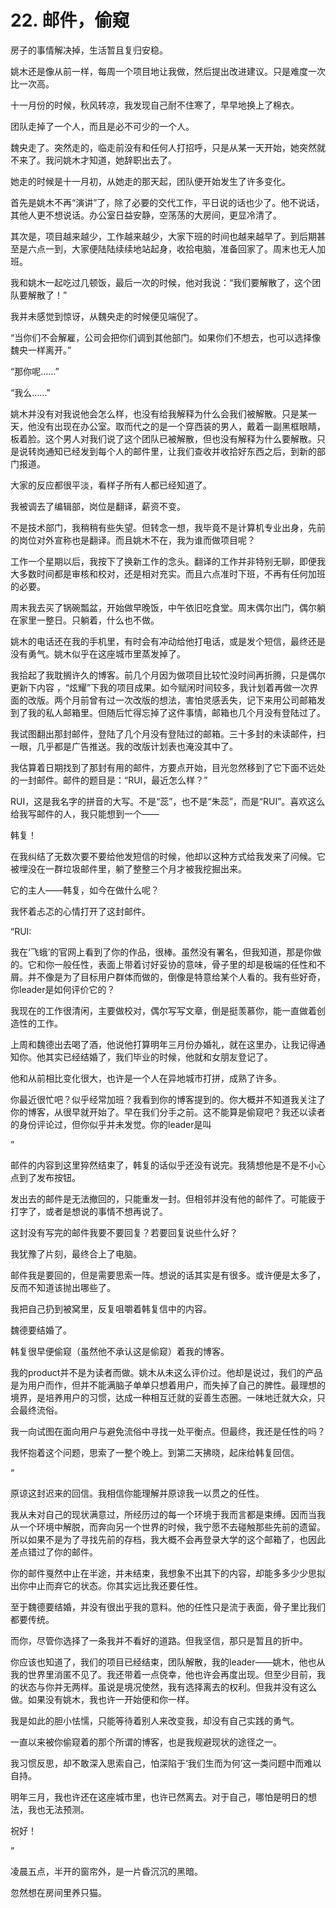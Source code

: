# 22. 邮件，偷窥

﻿房子的事情解决掉，生活暂且复归安稳。

姚木还是像从前一样，每周一个项目地让我做，然后提出改进建议。只是难度一次比一次高。

十一月份的时候，秋风转凉，我发现自己耐不住寒了，早早地换上了棉衣。

团队走掉了一个人，而且是必不可少的一个人。

魏央走了。突然走的，临走前没有和任何人打招呼，只是从某一天开始，她突然就不来了。我问姚木才知道，她辞职出去了。

她走的时候是十一月初，从她走的那天起，团队便开始发生了许多变化。

首先是姚木不再“演讲”了，除了必要的交代工作，平日说的话也少了。他不说话，其他人更不想说话。办公室日益安静，空荡荡的大房间，更显冷清了。

其次是，项目越来越少，工作越来越少，大家下班的时间也越来越早了。到后期甚至是六点一到，大家便陆陆续续地站起身，收拾电脑，准备回家了。周末也无人加班。

我和姚木一起吃过几顿饭，最后一次的时候，他对我说：“我们要解散了，这个团队要解散了！”

我并未感觉到惊讶，从魏央走的时候便见端倪了。

“当你们不会解雇，公司会把你们调到其他部门。如果你们不想去，也可以选择像魏央一样离开。”

“那你呢……”

“我么……”

姚木并没有对我说他会怎么样，也没有给我解释为什么会我们被解散。只是某一天，他没有出现在办公室。取而代之的是一个穿西装的男人，戴着一副黑框眼睛，板着脸。这个男人对我们说了这个团队已被解散，但也没有解释为什么要解散。只是说转岗通知已经发到每个人的邮件里，让我们查收并收拾好东西之后，到新的部门报道。

大家的反应都很平淡，看样子所有人都已经知道了。

我被调去了编辑部，岗位是翻译，薪资不变。

不是技术部门，我稍稍有些失望。但转念一想，我毕竟不是计算机专业出身，先前的岗位对外宣称也是翻译。而且姚木不在，我为谁而做项目呢？

工作一个星期以后，我按下了换新工作的念头。翻译的工作并非特别无聊，即便我大多数时间都是审核和校对，还是相对充实。而且六点准时下班，不再有任何加班的必要。

周末我去买了锅碗瓢盆，开始做早晚饭，中午依旧吃食堂。周末偶尔出门，偶尔躺在家里一整日。只躺着，什么也不做。

姚木的电话还在我的手机里，有时会有冲动给他打电话，或是发个短信，最终还是没有勇气。姚木似乎在这座城市里蒸发掉了。

我拾起了我耽搁许久的博客。前几个月因为做项目比较忙没时间再折腾，只是偶尔更新下内容 ，“炫耀”下我的项目成果。如今赋闲时间较多，我计划着再做一次界面的改版。两个月前曾有过一次改版的想法，害怕灵感丢失，记下来用公司邮箱发到了我的私人邮箱里。但随后忙得忘掉了这件事情，邮箱也几个月没有登陆过了。

我试图翻出那封邮件，登陆了几个月没有登陆过的邮箱。三十多封的未读邮件，扫一眼，几乎都是广告推送。我的改版计划表也淹没其中了。

我估算着日期找到了那封有用的邮件，方要点开始，目光忽然移到了它下面不远处的一封邮件。邮件的题目是：“RUI，最近怎么样？”

RUI，这是我名字的拼音的大写。不是“蕊”，也不是“朱蕊”，而是“RUI”。喜欢这么给我写邮件的人，我只能想到一个——

韩复！

在我纠结了无数次要不要给他发短信的时候，他却以这种方式给我发来了问候。它被埋没在一群垃圾邮件里，躺了整整三个月才被我挖掘出来。

它的主人——韩复，如今在做什么呢？

我怀着忐忑的心情打开了这封邮件。

“RUI:

我在‘飞蛾’的官网上看到了你的作品，很棒。虽然没有署名，但我知道，那是你做的。它和你一般任性，表面上带着讨好妥协的意味，骨子里的却是极端的任性和不屑。并不像是为了目标用户群体而做的，倒像是特意给某个人看的。我有些好奇，你leader是如何评价它的？

我现在的工作很清闲，主要做校对，偶尔写写文章，倒是挺羡慕你，能一直做着创造性的工作。

上周和魏德出去喝了酒，他说他打算明年三月份办婚礼，就在这里办，让我记得通知你。他其实已经结婚了，我们毕业的时候，他就和女朋友登记了。

他和从前相比变化很大，也许是一个人在异地城市打拼，成熟了许多。

你最近很忙吧？似乎经常加班？我看到你的博客提到的。你大概并不知道我关注了你的博客，从很早就开始了。早在我们分手之前。这不能算是偷窥吧？我还以读者的身份评论过，但你似乎并未发觉。你的leader是叫

”

邮件的内容到这里猝然结束了，韩复的话似乎还没有说完。我猜想他是不是不小心点到了发布按钮。

发出去的邮件是无法撤回的，只能重发一封。但相邻并没有他的邮件了。可能疲于打字了，或者是想说的事情不想再说了。

这封没有写完的邮件我要不要回复？若要回复说些什么好？

我犹豫了片刻，最终合上了电脑。

邮件我是要回的，但是需要思索一阵。想说的话其实是有很多。或许便是太多了，反而不知道该抛出哪些了。

我把自己扔到被窝里，反复咀嚼着韩复信中的内容。

魏德要结婚了。

韩复很早便偷窥（虽然他不承认这是偷窥）着我的博客。

我的product并不是为读者而做。姚木从未这么评价过。他却是说过，我们的产品是为用户而作，但并不能满脑子单单只想着用户，而失掉了自己的脾性。最理想的境界，是培养用户的习惯，达成一种相互迁就的妥善生态圈。一味地迁就大众，只会最终流俗。

我一向试图在面向用户与避免流俗中寻找一处平衡点。但最终，我还是任性的吗？

我怀抱着这个问题，思索了一整个晚上。到第二天拂晓，起床给韩复回信。

“

原谅这封迟来的回信。我相信你能理解并原谅我一以贯之的任性。

我从未对自己的现状满意过，所经历过的每一个环境于我而言都是束缚。因而当我从一个环境中解脱，而奔向另一个世界的时候，我宁愿不去碰触那些先前的遗留。所以如果不是为了寻找先前的存档，我大概不会再登录大学的这个邮箱了，也因此差点错过了你的邮件。

你的邮件戛然中止在半途，并未结束，我想象不出其下的内容，却能多多少少思拟出你中止而弃它的状态。你其实远比我还要任性。

至于魏德要结婚，并没有很出乎我的意料。他的任性只是流于表面，骨子里比我们都要传统。

而你，尽管你选择了一条我并不看好的道路。但我坚信，那只是暂且的折中。

你应该也知道了，我们的项目已经结束，团队解散，我的leader——姚木，他也从我的世界里消匿不见了。我还带着一点侥幸，他也许会再度出现。但至少目前，我的状态与你并无两样。虽说是境况使然，我有选择离去的权利。但我并没有这么做。如果没有姚木，我也许一开始便和你一样。

我是如此的胆小怯懦，只能等待着别人来改变我，却没有自己实践的勇气。

一直以来被你偷窥着的那个所谓的博客，也是我规避现状的途径之一。

我习惯反思，却不敢深入思索自己，怕深陷于‘我们生而为何’这一类问题中而难以自持。

明年三月，我也许还在这座城市里，也许已然离去。对于自己，哪怕是明日的想法，我也无法预测。

祝好！

”

凌晨五点，半开的窗帘外，是一片昏沉沉的黑暗。

忽然想在房间里养只猫。

